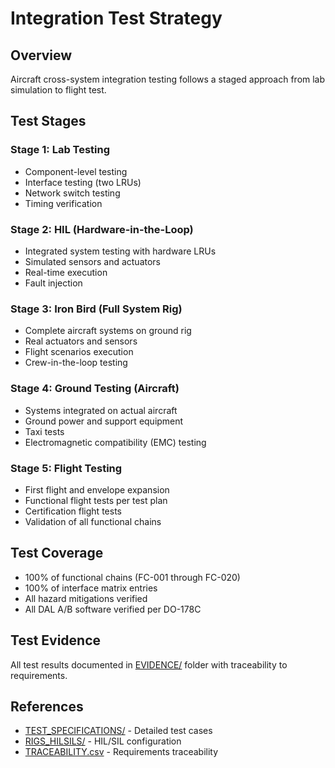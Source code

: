 # Integration Test Strategy

## Overview

Aircraft cross-system integration testing follows a staged approach from lab simulation to flight test.

## Test Stages

### Stage 1: Lab Testing
- Component-level testing
- Interface testing (two LRUs)
- Network switch testing
- Timing verification

### Stage 2: HIL (Hardware-in-the-Loop)
- Integrated system testing with hardware LRUs
- Simulated sensors and actuators
- Real-time execution
- Fault injection

### Stage 3: Iron Bird (Full System Rig)
- Complete aircraft systems on ground rig
- Real actuators and sensors
- Flight scenarios execution
- Crew-in-the-loop testing

### Stage 4: Ground Testing (Aircraft)
- Systems integrated on actual aircraft
- Ground power and support equipment
- Taxi tests
- Electromagnetic compatibility (EMC) testing

### Stage 5: Flight Testing
- First flight and envelope expansion
- Functional flight tests per test plan
- Certification flight tests
- Validation of all functional chains

## Test Coverage

- 100% of functional chains (FC-001 through FC-020)
- 100% of interface matrix entries
- All hazard mitigations verified
- All DAL A/B software verified per DO-178C

## Test Evidence

All test results documented in [EVIDENCE/](./EVIDENCE/) folder with traceability to requirements.

## References
- [TEST_SPECIFICATIONS/](./TEST_SPECIFICATIONS/) - Detailed test cases
- [RIGS_HILSILS/](./RIGS_HILSILS/) - HIL/SIL configuration
- [TRACEABILITY.csv](./TRACEABILITY.csv) - Requirements traceability
